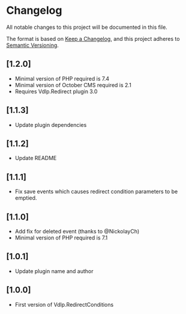 # Changelog
All notable changes to this project will be documented in this file.

The format is based on [Keep a Changelog](https://keepachangelog.com/en/1.0.0/),
and this project adheres to [Semantic Versioning](https://semver.org/spec/v2.0.0.html).

## [1.2.0]

* Minimal version of PHP required is 7.4
* Minimal version of October CMS required is 2.1
* Requires Vdlp.Redirect plugin 3.0

## [1.1.3]

* Update plugin dependencies

## [1.1.2]

* Update README

## [1.1.1]
 
* Fix save events which causes redirect condition parameters to be emptied.

## [1.1.0]

* Add fix for deleted event (thanks to @NickolayCh)
* Minimal version of PHP required is 7.1

## [1.0.1]

* Update plugin name and author

## [1.0.0]

* First version of Vdlp.RedirectConditions

